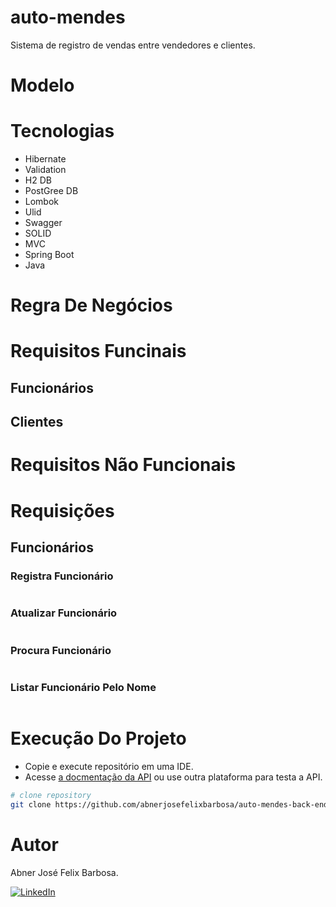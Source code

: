 # auto-mendes

Sistema de registro de vendas entre vendedores e clientes.

# Modelo

# Tecnologias 

- Hibernate
- Validation
- H2 DB
- PostGree DB
- Lombok
- Ulid
- Swagger
- SOLID
- MVC
- Spring Boot
- Java

# Regra De Negócios



# Requisitos Funcinais

## Funcionários 

## Clientes 

# Requisitos Não Funcionais 

# Requisições

## Funcionários

### Registra Funcionário

```JSON
```

### Atualizar Funcionário 

```JSON
```

### Procura Funcionário

```JSON
```

### Listar Funcionário Pelo Nome

```JSON
```

# Execução Do Projeto

- Copie e execute repositório em uma IDE.
- Acesse [a docmentação da API](http://localhost:8080/swagger-ui/index.html) ou use outra plataforma para testa a API.

```bash
# clone repository
git clone https://github.com/abnerjosefelixbarbosa/auto-mendes-back-end-java.git
```

# Autor

Abner José Felix Barbosa.

[![LinkedIn](https://img.shields.io/badge/LinkedIn-0077B5?style=for-the-badge&logo=linkedin&logoColor=white)](https://www.linkedin.com/in/abner-jose-feliz-barbosa/)


